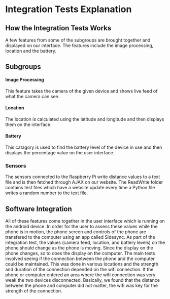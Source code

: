 # Integration Tests Explanation

## How the Integration Tests Works
A few features from some of the subgroups are brought together and displayed on our
interface. The features include the image processing, location and the battery.

## Subgroups
#### Image Processing
This feature takes the camera of the given device and shows live feed of what the
camera can see.

#### Location
The location is calculated using the latitude and longitude and then displays them
on the interface.

#### Battery
This catagory is used to find the battery level of the device in use and then displays
the percentage value on the user interface.

### Sensors
The sensors connected to the Raspberry Pi write distance values to a text file and is then fetched through AJAX on our website. The ReadWrite folder contains test files which have a website update every time a Python file writes a random number to the text file.

## Software Integration
All of these features come together in the user interface which is running on the
android device. In order for the user to assess these values while the phone is in
motion, the phone screen and controls of the phone are transfered to the computer
using an app called Sidesync. As part of the integration test, the values
(camera feed, location, and battery levels) on the phone should change as the phone
is moving. Since the display on the phone changes, so to does the display on the
computer. The main tests involved seeing if the connection between the phone and
the computer could be maintained. This was done in various locations and the
strength and duration of the connection depended on the wifi connection. If the
phone or computer entered an area where the wifi connection was very weak the
two devices disconnected. Basically, we found that the distance between the
phone and computer did not matter, the wifi was key for the strength of the
connection.
